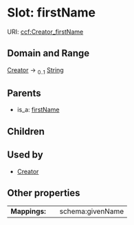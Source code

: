 
# Slot: firstName




URI: [ccf:Creator_firstName](http://purl.org/ccf/Creator_firstName)


## Domain and Range

[Creator](Creator.md) &#8594;  <sub>0..1</sub> [String](types/String.md)

## Parents

 *  is_a: [firstName](firstName.md)

## Children


## Used by

 * [Creator](Creator.md)

## Other properties

|  |  |  |
| --- | --- | --- |
| **Mappings:** | | schema:givenName |

